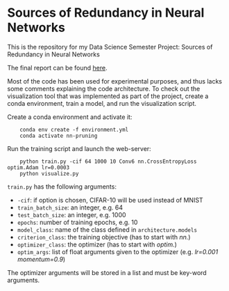 # Sources of Redundancy in Neural Networks

This is the repository for my Data Science Semester Project: Sources of Redundancy in Neural Networks

The final report can be found [here](https://jheitmann.github.io/assets/Project_Heitmann.pdf).
 
Most of the code has been used for experimental purposes, and thus lacks some comments explaining the code architecture. To check out the visualization tool that was implemented as part of the project, create a conda environment, train a model, and run the visualization script. 

Create a conda environment and activate it:

        conda env create -f environment.yml
        conda activate nn-pruning

Run the training script and launch the web-server:

        python train.py -cif 64 1000 10 Conv6 nn.CrossEntropyLoss optim.Adam lr=0.0003
        python visualize.py

`train.py` has the following arguments:
- `-cif`: if option is chosen, CIFAR-10 will be used instead of MNIST
- `train_batch_size`: an integer, e.g. 64
- `test_batch_size`: an integer, e.g. 1000
- `epochs`: number of training epochs, e.g. 10
- `model_class`: name of the class defined in `architecture.models`
- `criterion_class`: the training objective (has to start with _nn._)
- `optimizer_class`: the optimizer (has to start with _optim._)
- `optim_args`: list of float arguments given to the optimizer (e.g. _lr=0.001 momentum=0.9_)

The optimizer arguments will be stored in a list and must be key-word arguments.

